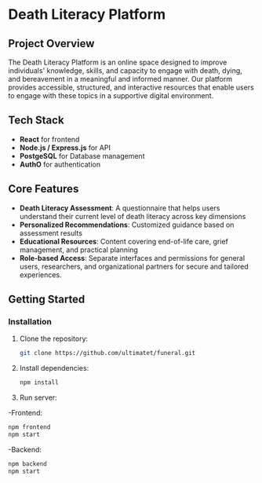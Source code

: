 # Death Literacy Platform

## Project Overview

The Death Literacy Platform is an online space designed to improve individuals' knowledge, skills, and capacity to engage with death, dying, and bereavement in a meaningful and informed manner. Our platform provides accessible, structured, and interactive resources that enable users to engage with these topics in a supportive digital environment.

## Tech Stack
- **React** for frontend
- **Node.js / Express.js** for API
- **PostgeSQL** for Database management
- **AuthO** for authentication

## Core Features

- **Death Literacy Assessment**: A questionnaire that helps users understand their current level of death literacy across key dimensions
- **Personalized Recommendations**: Customized guidance based on assessment results
- **Educational Resources**: Content covering end-of-life care, grief management, and practical planning
- **Role-based Access**: Separate interfaces and permissions for general users, researchers, and organizational partners for secure and tailored experiences.

## Getting Started

### Installation

1. Clone the repository:
   ```bash
   git clone https://github.com/ultimatet/funeral.git
   ```

2. Install dependencies:
   ```bash
   npm install
   ```
3. Run server:
   
-Frontend:
   ```bash
   npm frontend
   npm start
   ```
-Backend:
   ```bash
   npm backend
   npm start
   ```

